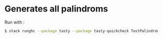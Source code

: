 # Generates all palindroms

Run with :

```bash
$ stack runghc --package tasty --package tasty-quickcheck TestPalindroms.hs
```
